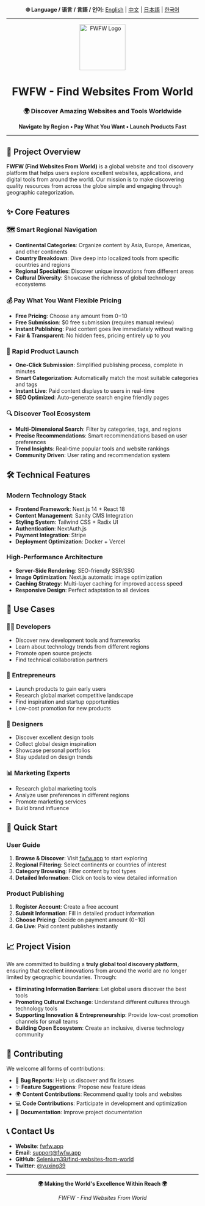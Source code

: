 <!-- Language Switch -->
<div align="center">
  <p>
    <strong>🌐 Language / 语言 / 言語 / 언어:</strong>
    <a href="README.md">English</a> | 
    <a href="README_CN.md">中文</a> | 
    <a href="README_JP.md">日本語</a> | 
    <a href="README_KR.md">한국어</a>
  </p>
</div>

---

<div align="center">
  <img src="https://www.fwfw.app/logo.png" alt="FWFW Logo" width="120" height="120">
  
  # FWFW - Find Websites From World
  
  <h3>🌍 Discover Amazing Websites and Tools Worldwide</h3>
  <p><strong>Navigate by Region • Pay What You Want • Launch Products Fast</strong></p>
</div>

---

## 📖 Project Overview

**FWFW (Find Websites From World)** is a global website and tool discovery platform that helps users explore excellent websites, applications, and digital tools from around the world. Our mission is to make discovering quality resources from across the globe simple and engaging through geographic categorization.

## ✨ Core Features

### 🗺️ **Smart Regional Navigation**
- **Continental Categories**: Organize content by Asia, Europe, Americas, and other continents
- **Country Breakdown**: Dive deep into localized tools from specific countries and regions
- **Regional Specialties**: Discover unique innovations from different areas
- **Cultural Diversity**: Showcase the richness of global technology ecosystems

### 💰 **Pay What You Want Flexible Pricing**
- **Free Pricing**: Choose any amount from $0-$10
- **Free Submission**: $0 free submission (requires manual review)
- **Instant Publishing**: Paid content goes live immediately without waiting
- **Fair & Transparent**: No hidden fees, pricing entirely up to you

### 🚀 **Rapid Product Launch**
- **One-Click Submission**: Simplified publishing process, complete in minutes
- **Smart Categorization**: Automatically match the most suitable categories and tags
- **Instant Live**: Paid content displays to users in real-time
- **SEO Optimized**: Auto-generate search engine friendly pages

### 🔍 **Discover Tool Ecosystem**
- **Multi-Dimensional Search**: Filter by categories, tags, and regions
- **Precise Recommendations**: Smart recommendations based on user preferences
- **Trend Insights**: Real-time popular tools and website rankings
- **Community Driven**: User rating and recommendation system

## 🛠️ Technical Features

### Modern Technology Stack
- **Frontend Framework**: Next.js 14 + React 18
- **Content Management**: Sanity CMS Integration
- **Styling System**: Tailwind CSS + Radix UI
- **Authentication**: NextAuth.js
- **Payment Integration**: Stripe
- **Deployment Optimization**: Docker + Vercel

### High-Performance Architecture
- **Server-Side Rendering**: SEO-friendly SSR/SSG
- **Image Optimization**: Next.js automatic image optimization
- **Caching Strategy**: Multi-layer caching for improved access speed
- **Responsive Design**: Perfect adaptation to all devices

## 🌟 Use Cases

### 👨‍💻 **Developers**
- Discover new development tools and frameworks
- Learn about technology trends from different regions
- Promote open source projects
- Find technical collaboration partners

### 🏢 **Entrepreneurs**
- Launch products to gain early users
- Research global market competitive landscape
- Find inspiration and startup opportunities
- Low-cost promotion for new products

### 🎨 **Designers**
- Discover excellent design tools
- Collect global design inspiration
- Showcase personal portfolios
- Stay updated on design trends

### 📊 **Marketing Experts**
- Research global marketing tools
- Analyze user preferences in different regions
- Promote marketing services
- Build brand influence

## 🚀 Quick Start

### User Guide
1. **Browse & Discover**: Visit [fwfw.app](https://fwfw.app) to start exploring
2. **Regional Filtering**: Select continents or countries of interest
3. **Category Browsing**: Filter content by tool types
4. **Detailed Information**: Click on tools to view detailed information

### Product Publishing
1. **Register Account**: Create a free account
2. **Submit Information**: Fill in detailed product information
3. **Choose Pricing**: Decide on payment amount ($0-$10)
4. **Go Live**: Paid content publishes instantly

## 📈 Project Vision

We are committed to building a **truly global tool discovery platform**, ensuring that excellent innovations from around the world are no longer limited by geographic boundaries. Through:

- **Eliminating Information Barriers**: Let global users discover the best tools
- **Promoting Cultural Exchange**: Understand different cultures through technology tools
- **Supporting Innovation & Entrepreneurship**: Provide low-cost promotion channels for small teams
- **Building Open Ecosystem**: Create an inclusive, diverse technology community

## 🤝 Contributing

We welcome all forms of contributions:

- 🐛 **Bug Reports**: Help us discover and fix issues
- ✨ **Feature Suggestions**: Propose new feature ideas
- 🌍 **Content Contributions**: Recommend quality tools and websites
- 💻 **Code Contributions**: Participate in development and optimization
- 📖 **Documentation**: Improve project documentation

## 📞 Contact Us

- **Website**: [fwfw.app](https://fwfw.app)
- **Email**: support@fwfw.app
- **GitHub**: [Selenium39/find-websites-from-world](https://github.com/Selenium39/find-websites-from-world)
- **Twitter**: [@yuxing39](https://x.com/yuxing39)

---

<div align="center">
  <p><strong>🌍 Making the World's Excellence Within Reach 🌍</strong></p>
  <p><em>FWFW - Find Websites From World</em></p>
</div> 
